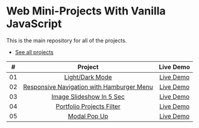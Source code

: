 # Web Mini-Projects With Vanilla JavaScript

This is the main repository for all of the projects.

- [See all projects](https://abdifatahali.github.io/JS-mini-projects/)

|  #  |            Project             | Live Demo |
| :-: | :----------------------------: | :-------: |
| 01  |       [Light/Dark Mode](https://github.com/abdifatahali/JS-mini-projects/tree/master/light-dark-theme)       | [Live Demo](https://abdifatahali.github.io/JS-mini-projects/light-dark-theme/)  |
| 02  |       [Responsive Navigation with Hamburger Menu ](https://github.com/abdifatahali/JS-mini-projects/tree/master/responsive-navigation-with-hamburger-menu)       | [Live Demo](https://abdifatahali.github.io/JS-mini-projects/responsive-navigation-with-hamburger-menu/)  |
| 03  |       [Image Slideshow In 5 Sec](https://github.com/abdifatahali/JS-mini-projects/tree/master/slideshow-images-in-5s)       | [Live Demo](https://abdifatahali.github.io/JS-mini-projects/slideshow-images-in-5s/)  |
| 04  |       [Portfolio Projects Filter](https://github.com/abdifatahali/JS-mini-projects/tree/master/portfolio-projects-filter)       | [Live Demo](https://abdifatahali.github.io/JS-mini-projects/portfolio-projects-filter/)  |
| 05  |       [Modal Pop Up](https://github.com/abdifatahali/JS-mini-projects/tree/master/create-modal-pop-up)       | [Live Demo](https://abdifatahali.github.io/JS-mini-projects/create-modal-pop-up/)  |
